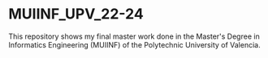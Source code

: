 # MUIINF_UPV_22-24
This repository shows my final master work done in the Master's Degree in Informatics Engineering (MUIINF) of the Polytechnic University of Valencia.
